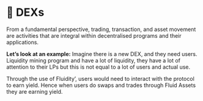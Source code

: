 # 🦄 DEXs

From a fundamental perspective, trading, transaction, and asset movement are activities that are integral within decentralised programs and their applications.

**Let’s look at an example:** Imagine there is a new DEX, and they need users. Liquidity mining program and have a lot of liquidity, they have a lot of attention to their LPs but this is not equal to a lot of users and actual use.

Through the use of Fluidity’, users would need to interact with the protocol to earn yield. Hence when users do swaps and trades through Fluid Assets they are earning yield.
